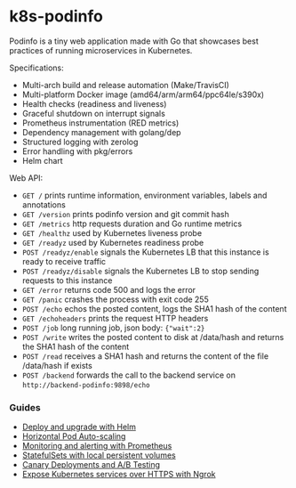 # k8s-podinfo

Podinfo is a tiny web application made with Go 
that showcases best practices of running microservices in Kubernetes.

Specifications:

* Multi-arch build and release automation (Make/TravisCI)
* Multi-platform Docker image (amd64/arm/arm64/ppc64le/s390x)
* Health checks (readiness and liveness)
* Graceful shutdown on interrupt signals
* Prometheus instrumentation (RED metrics)
* Dependency management with golang/dep
* Structured logging with zerolog
* Error handling with pkg/errors
* Helm chart

Web API:

* `GET /` prints runtime information, environment variables, labels and annotations
* `GET /version` prints podinfo version and git commit hash 
* `GET /metrics` http requests duration and Go runtime metrics
* `GET /healthz` used by Kubernetes liveness probe
* `GET /readyz` used by Kubernetes readiness probe
* `POST /readyz/enable` signals the Kubernetes LB that this instance is ready to receive traffic
* `POST /readyz/disable` signals the Kubernetes LB to stop sending requests to this instance
* `GET /error` returns code 500 and logs the error
* `GET /panic` crashes the process with exit code 255
* `POST /echo` echos the posted content, logs the SHA1 hash of the content
* `GET /echoheaders` prints the request HTTP headers
* `POST /job` long running job, json body: `{"wait":2}` 
* `POST /write` writes the posted content to disk at /data/hash and returns the SHA1 hash of the content
* `POST /read` receives a SHA1 hash and returns the content of the file /data/hash if exists
* `POST /backend` forwards the call to the backend service on `http://backend-podinfo:9898/echo`

### Guides

* [Deploy and upgrade with Helm](docs/1-deploy.md)
* [Horizontal Pod Auto-scaling](docs/2-autoscaling.md)
* [Monitoring and alerting with Prometheus](docs/3-monitoring.md)
* [StatefulSets with local persistent volumes](docs/4-statefulsets.md)
* [Canary Deployments and A/B Testing](docs/5-canary.md)
* [Expose Kubernetes services over HTTPS with Ngrok](docs/6-ngrok.md)
